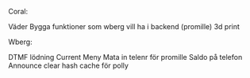 Coral:

Väder
Bygga funktioner som wberg vill ha i backend (promille)
3d print

Wberg:

DTMF lödning
Current Meny
Mata in telenr för promille
Saldo på telefon
Announce clear
hash cache för polly
